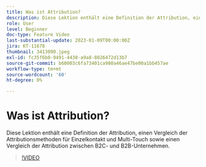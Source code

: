 ```yaml
---
title: Was ist Attribution?
description: Diese Lektion enthält eine Definition der Attribution, einen Vergleich der Attributionsmethoden für Einzelkontakt und Multi-Touch sowie einen Vergleich der Attribution zwischen B2C- und B2B-Unternehmen.
role: User
level: Beginner
doc-type: Feature Video
last-substantial-update: 2023-01-09T00:00:00Z
jira: KT-11678
thumbnail: 3413090.jpeg
exl-id: fc35f6b0-9491-4438-a9a8-8026472d13b7
source-git-commit: b60003c6fa73401ca980a46ae47be00a1bb457ae
workflow-type: tm+mt
source-wordcount: '60'
ht-degree: 0%

---
```


# Was ist Attribution?

Diese Lektion enthält eine Definition der Attribution, einen Vergleich der Attributionsmethoden für Einzelkontakt und Multi-Touch sowie einen Vergleich der Attribution zwischen B2C- und B2B-Unternehmen.

>[!VIDEO](https://video.tv.adobe.com/v/3413090/?quality=12&learn=on)

